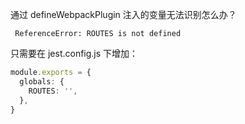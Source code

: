 
通过 defineWebpackPlugin 注入的变量无法识别怎么办？

```
 ReferenceError: ROUTES is not defined
```

只需要在 jest.config.js 下增加：


```ts
module.exports = {
  globals: {
    ROUTES: '',
  },
}
```

